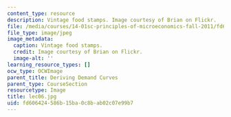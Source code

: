 ```yaml
---
content_type: resource
description: Vintage food stamps. Image courtesy of Brian on Flickr.
file: /media/courses/14-01sc-principles-of-microeconomics-fall-2011/fd606424586b15ba0c8bab02c07e99b7_lec06.jpg
file_type: image/jpeg
image_metadata:
  caption: Vintage food stamps.
  credit: Image courtesy of Brian on Flickr.
  image-alt: ''
learning_resource_types: []
ocw_type: OCWImage
parent_title: Deriving Demand Curves
parent_type: CourseSection
resourcetype: Image
title: lec06.jpg
uid: fd606424-586b-15ba-0c8b-ab02c07e99b7
---
```

